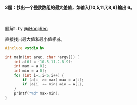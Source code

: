 #### 3题：找出一个整数数组的最大差值，如输入[10,5,11,7,8,9] 输出 6。

<br />

题解1. by [@iHongRen](https://github.com/iHongRen)

  直接找出最大值和最小值相减。

```c
#include <stdio.h>

int main(int argc, char *argv[]) {
	int a[6] = {10,5,11,7,8,9};
	int max = a[0];
	int min = a[0];
	for (int i=1;i<6;i++) {
		if (a[i] >= max) max = a[i];
		if (a[i] <= min) min = a[i];
	}
	printf("%d",max-min);
}
```

<br />